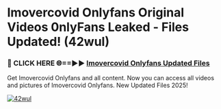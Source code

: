 # Imovercovid Onlyfans Original Videos 0nlyFans Leaked - Files Updated! (42wul)

<h3>🔴 CLICK HERE 🌐==►► <a href="https://tinyurl.com/ehrbuxhb" rel="nofollow">Imovercovid Onlyfans Updated Files</a></h3>

Get Imovercovid Onlyfans and all content. Now you can access all videos and pictures of Imovercovid Onlyfans. New Updated Files 2025!

[![42wul](https://i.imgur.com/lVYEuWS.gif)](https://tinyurl.com/ehrbuxhb)
